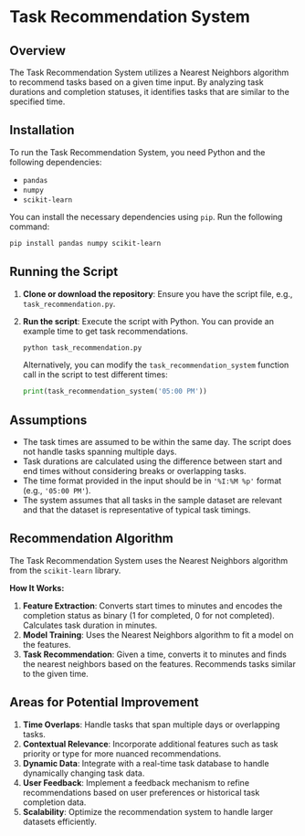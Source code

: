 # Task Recommendation System

## Overview

The Task Recommendation System utilizes a Nearest Neighbors algorithm to recommend tasks based on a given time input. By analyzing task durations and completion statuses, it identifies tasks that are similar to the specified time.

## Installation

To run the Task Recommendation System, you need Python and the following dependencies:

- `pandas`
- `numpy`
- `scikit-learn`

You can install the necessary dependencies using `pip`. Run the following command:

```bash
pip install pandas numpy scikit-learn
```

## Running the Script

1. **Clone or download the repository**: Ensure you have the script file, e.g., `task_recommendation.py`.

2. **Run the script**: Execute the script with Python. You can provide an example time to get task recommendations.

   ```bash
   python task_recommendation.py
   ```

   Alternatively, you can modify the `task_recommendation_system` function call in the script to test different times:

   ```python
   print(task_recommendation_system('05:00 PM'))
   ```

## Assumptions

- The task times are assumed to be within the same day. The script does not handle tasks spanning multiple days.
- Task durations are calculated using the difference between start and end times without considering breaks or overlapping tasks.
- The time format provided in the input should be in `'%I:%M %p'` format (e.g., `'05:00 PM'`).
- The system assumes that all tasks in the sample dataset are relevant and that the dataset is representative of typical task timings.

## Recommendation Algorithm

The Task Recommendation System uses the Nearest Neighbors algorithm from the `scikit-learn` library. 

**How It Works:**
1. **Feature Extraction**: Converts start times to minutes and encodes the completion status as binary (1 for completed, 0 for not completed). Calculates task duration in minutes.
2. **Model Training**: Uses the Nearest Neighbors algorithm to fit a model on the features.
3. **Task Recommendation**: Given a time, converts it to minutes and finds the nearest neighbors based on the features. Recommends tasks similar to the given time.

## Areas for Potential Improvement

1. **Time Overlaps**: Handle tasks that span multiple days or overlapping tasks.
2. **Contextual Relevance**: Incorporate additional features such as task priority or type for more nuanced recommendations.
3. **Dynamic Data**: Integrate with a real-time task database to handle dynamically changing task data.
4. **User Feedback**: Implement a feedback mechanism to refine recommendations based on user preferences or historical task completion data.
5. **Scalability**: Optimize the recommendation system to handle larger datasets efficiently.

